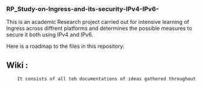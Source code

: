 ### RP_Study-on-Ingress-and-its-security-IPv4-IPv6-
This is an academic Research project carried out for intensive learning of Ingress across diffrent platforms and determines the possible measures to secure it both using IPv4 and IPv6.

Here is a roadmap to the files in this repository:
 ## Wiki  : 
        It consists of all teh documentations of ideas gathered throughout
